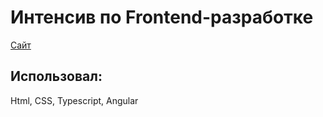 # Интенсив по Frontend-разработке
[Сайт](https://odya01.github.io/cars-app/)
## Использовал:
Html, CSS, Typescript, Angular
